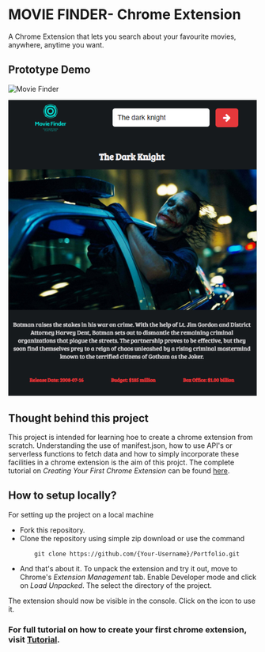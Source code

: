 # MOVIE FINDER- Chrome Extension

A Chrome Extension that lets you search about your favourite movies, anywhere, anytime you want.

## Prototype Demo

![Movie Finder](./demo_gif.gif)

![Movie Finder](./demo_image.png)

## Thought behind this project

This project is intended for learning hoe to create a chrome extension from scratch. Understanding the use of manifest.json, how to use API's or serverless functions to fetch data and how to simply incorporate these facilities in a chrome extension is the aim of this projct. The complete tutorial on _Creating Your First Chrome Extension_ can be found [here](https://batrakawaljeetsingh.medium.com/creating-your-first-chrome-extension-17d3ad3c7d5 "Tutorial").

## How to setup locally?

For setting up the project on a local machine

- Fork this repository.
- Clone the repository using simple zip download or use the command
  ```
      git clone https://github.com/{Your-Username}/Portfolio.git
  ```
- And that's about it. To unpack the extension and try it out, move to Chrome's _Extension Management_ tab. Enable Developer mode and click on _Load Unpacked_. The select the directory of the project.

The extension should now be visible in the console. Click on the icon to use it.

### For full tutorial on how to create your first chrome extension, visit [Tutorial](https://batrakawaljeetsingh.medium.com/creating-your-first-chrome-extension-17d3ad3c7d5 "here").

